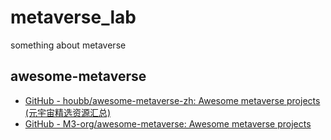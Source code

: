 # metaverse_lab
something about metaverse

## awesome-metaverse

- [GitHub - houbb/awesome-metaverse-zh: Awesome metaverse projects (元宇宙精选资源汇总)](https://github.com/houbb/awesome-metaverse-zh)
- [GitHub - M3-org/awesome-metaverse: Awesome metaverse projects](https://github.com/M3-org/awesome-metaverse)
